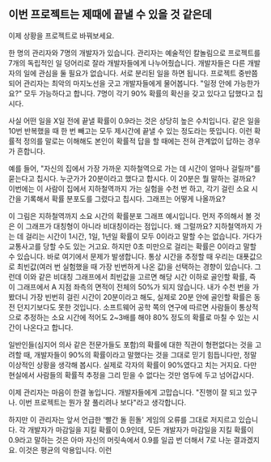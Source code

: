 ## 이번 프로젝트는 제때에 끝낼 수 있을 것 같은데
이제 상황을 프로젝트로 바꿔보세요.

한 명의 관리자와 7명의 개발자가 있습니다. 관리자는 예술적인 칼놀림으로 프로젝트를 7개의 독립적인 일 덩어리로 잘라 개발자들에게 나누어줬습니다. 개발자들은 다른 개발자의 일에 관심을 둘 필요가 없습니다. 서로 분리된 일을 하면 됩니다. 프로젝트 중반쯤 되어 관리자는 최악의 마지노선을 긋고 개발자들에게 물어봅니다. "일정 안에 가능한가요?" 모두 가능하다고 합니다. 7명이 각기 90% 확률의 확신을 갖고 있다고 답했다고 칩시다.

사실 어떤 일을 X일 전에 끝낼 확률이 0.9라는 것은 상당히 높은 수치입니다. 같은 일을 10번 반복했을 때 한 번 빼고는 모두 제시간에 끝낼 수 있는 정도라는 뜻입니다. 이런 확률적 정의를 말로는 이해해도 본인이 확률적 답을 할 때에는 전혀 관계없이 답하는 경우가 흔합니다.

예를 들어, "자신의 집에서 가장 가까운 지하철역으로 가는 데 시간이 얼마나 걸릴까"를 묻는다고 칩시다. 누군가가 20분이라고 했다고 합시다. 이 20분은 뭘 말하는 걸까요? 이번에는 이 사람이 집에서 지하철역까지 가는 실험을 수천 번 하고, 각기 걸린 소요 시간을 기록해서 확률 분포도를 그렸다고 칩시다. 그래프는 어떻게 나올까요?

이 그림은 지하철역까지 소요 시간의 확률분포 그래프 예시입니다. 먼저 주의해서 볼 것은 이 그래프가 대칭형이 아니라 비대칭이라는 점입니다. 왜 그럴까요? 지하철역까지 가는 데 걸리는 시간이 1시간, 1일, 1년일 확률이 모두 0이라고 말할 수는 없습니다. 가다가 교통사고를 당할 수도 있는 거고요. 하지만 0초 미만으로 걸리는 확률은 0이라고 말할 수 있습니다. 바로 여기에서 문제가 발생합니다. 통상 시간을 추정할 때 우리는 대푯값으로 최빈값(여러 번 실험했을 때 가장 빈번하게 나온 값)을 선택하는 경향이 있습니다. 그런데 이와 같은 비대칭 그래프에서 최빈값을 고르면 해당 시간 이하로 골인할 확률, 즉 이 그래프에서 A 지점 좌측의 면적이 전체의 50%가 되지 않습니다. 내가 수천 번을 가봤더니 가장 빈번히 걸린 시간이 20분이라고 해도, 실제로 20분 안에 골인할 확률은 동전 던지기보다도 못한 것입니다. 소프트웨어 공학 쪽의 연구에 따르면 사람들이 통상적으로 추정하는 소요 시간에 적어도 2~3배를 해야 80% 정도의 확률로 마칠 수 있는 시간이 나온다고 합니다. 

일반인들(심지어 의사 같은 전문가들도 포함)의 확률에 대한 직관이 형편없다는 것을 고려할 때, 개발자들이 90%의 확률이라고 말했다는 것을 그대로 믿기 힘듭니다만, 정말 이상적인 상황을 생각해 봅시다. 실제로 각자의 확률이 90%였다고 치는 거지요. 다만 현실에서 사람들의 확률적 추정을 그리 믿을 수 없다는 것만 염두에 두고 넘어갑시다.

이제 관리자는 마음이 한결 놓입니다. 개발자들에게 고맙습니다. "진행이 잘 되고 있구나. 이번 프로젝트는 뭔가 잘 풀리려나 보다"라고 생각합니다.

하지만 이 관리자는 앞서 언급한 '빨간 돌 흰돌' 게임의 오류를 그대로 저지르고 있습니다. 각 개발자가 마감일을 지킬 확률이 0.9인데, 모든 개발자가 마감일을 지킬 확률이 0.9라고 말하는 것은 아마 자신의 머릿속에서 0.9를 일곱 번 더해서 7로 나눈 결과겠지요. 이것은 평균의 악용입니다. 이런